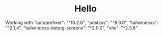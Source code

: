 
<h1 align="center">Hello</h1>


Working with
    "autoprefixer": "^10.2.6",
    "postcss": "^8.3.0",
    "tailwindcss": "^2.1.4",
    "tailwindcss-debug-screens": "^2.0.0",
    "vite": "^2.3.6"
